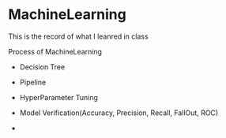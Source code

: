 # MachineLearning

This is the record of what I leanred in class

Process of MachineLearning
- Decision Tree
- Pipeline
- HyperParameter Tuning
- Model Verification(Accuracy, Precision, Recall, FallOut, ROC)

- 
